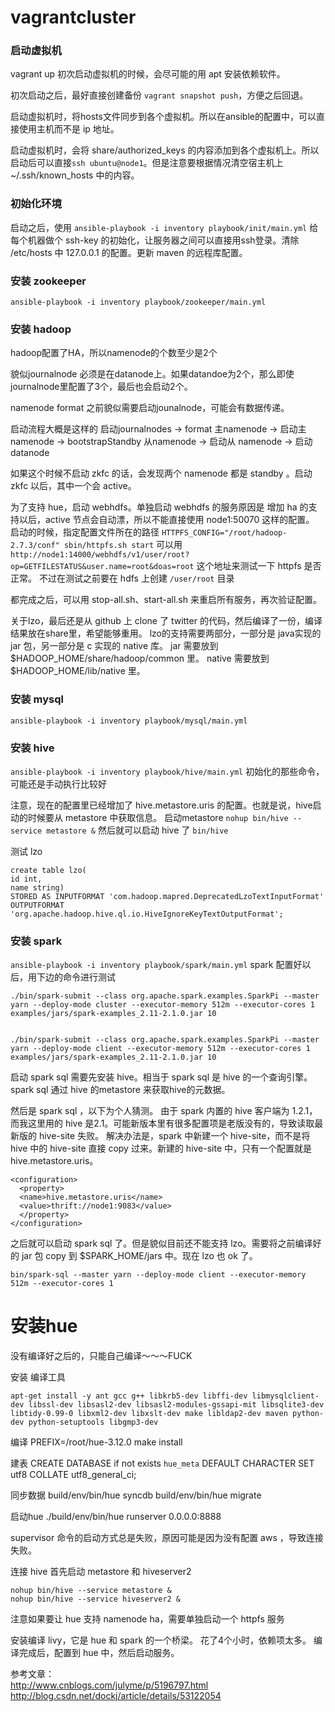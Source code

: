 # vagrantcluster

### 启动虚拟机
vagrant up 初次启动虚拟机的时候，会尽可能的用 apt 安装依赖软件。

初次启动之后，最好直接创建备份 `vagrant snapshot push`，方便之后回退。

启动虚拟机时，将hosts文件同步到各个虚拟机。所以在ansible的配置中，可以直接使用主机而不是 ip 地址。

启动虚拟机时，会将 share/authorized_keys 的内容添加到各个虚拟机上。所以启动后可以直接`ssh ubuntu@node1`。但是注意要根据情况清空宿主机上 ~/.ssh/known_hosts 中的内容。

### 初始化环境
启动之后，使用 `ansible-playbook -i inventory playbook/init/main.yml` 给每个机器做个 ssh-key 的初始化，让服务器之间可以直接用ssh登录。清除 /etc/hosts 中 127.0.0.1 的配置。更新 maven 的远程库配置。

### 安装 zookeeper
`ansible-playbook -i inventory playbook/zookeeper/main.yml`

### 安装 hadoop
hadoop配置了HA，所以namenode的个数至少是2个

貌似journalnode 必须是在datanode上。如果datandoe为2个，那么即使journalnode里配置了3个，最后也会启动2个。

namenode format 之前貌似需要启动jounalnode，可能会有数据传递。

启动流程大概是这样的
启动journalnodes -> format 主namenode -> 启动主namenode -> bootstrapStandby 从namenode -> 启动从 namenode -> 启动 datanode

如果这个时候不启动 zkfc 的话，会发现两个 namenode 都是 standby 。启动 zkfc 以后，其中一个会 active。

为了支持 hue，启动 webhdfs。单独启动 webhdfs 的服务原因是 增加 ha 的支持以后，active 节点会自动漂，所以不能直接使用 node1:50070 这样的配置。
启动的时候，指定配置文件所在的路径 `HTTPFS_CONFIG="/root/hadoop-2.7.3/conf" sbin/httpfs.sh start`
可以用 `http://node1:14000/webhdfs/v1/user/root?op=GETFILESTATUS&user.name=root&doas=root` 这个地址来测试一下 httpfs 是否正常。
不过在测试之前要在 hdfs 上创建 `/user/root` 目录

都完成之后，可以用 stop-all.sh、start-all.sh 来重启所有服务，再次验证配置。

关于lzo，最后还是从 github 上 clone 了 twitter 的代码，然后编译了一份，编译结果放在share里，希望能够重用。
lzo的支持需要两部分，一部分是 java实现的 jar 包，另一部分是 c 实现的 native 库。
jar 需要放到 $HADOOP_HOME/share/hadoop/common 里。
native 需要放到 $HADOOP_HOME/lib/native 里。

### 安装 mysql
`ansible-playbook -i inventory playbook/mysql/main.yml`

### 安装 hive
`ansible-playbook -i inventory playbook/hive/main.yml`
初始化的那些命令，可能还是手动执行比较好

注意，现在的配置里已经增加了 hive.metastore.uris 的配置。也就是说，hive启动的时候要从 metastore 中获取信息。
启动metastore `nohup bin/hive --service metastore &`
然后就可以启动 hive 了 `bin/hive`

测试 lzo
```
create table lzo(
id int,
name string)
STORED AS INPUTFORMAT 'com.hadoop.mapred.DeprecatedLzoTextInputFormat'
OUTPUTFORMAT 'org.apache.hadoop.hive.ql.io.HiveIgnoreKeyTextOutputFormat';
```


### 安装 spark
`ansible-playbook -i inventory playbook/spark/main.yml`
spark 配置好以后，用下边的命令进行测试

```
./bin/spark-submit --class org.apache.spark.examples.SparkPi --master yarn --deploy-mode cluster --executor-memory 512m --executor-cores 1 examples/jars/spark-examples_2.11-2.1.0.jar 10


./bin/spark-submit --class org.apache.spark.examples.SparkPi --master yarn --deploy-mode client --executor-memory 512m --executor-cores 1 examples/jars/spark-examples_2.11-2.1.0.jar 10
```

启动 spark sql 需要先安装 hive。相当于 spark sql 是 hive 的一个查询引擎。spark sql 通过 hive 的metastore 来获取hive的元数据。

然后是 spark sql ，以下为个人猜测。
由于 spark 内置的 hive 客户端为 1.2.1，而我这里用的 hive 是2.1。可能新版本里有很多配置项是老版没有的，导致读取最新版的 hive-site 失败。
解决办法是，spark 中新建一个 hive-site，而不是将 hive 中的 hive-site 直接 copy 过来。新建的 hive-site 中，只有一个配置就是 hive.metastore.uris。

```
<configuration>
  <property>
  <name>hive.metastore.uris</name>
  <value>thrift://node1:9083</value>
  </property>
</configuration>
```

之后就可以启动 spark sql 了。但是貌似目前还不能支持 lzo。需要将之前编译好的 jar 包 copy 到 $SPARK_HOME/jars 中。现在 lzo 也 ok 了。
```
bin/spark-sql --master yarn --deploy-mode client --executor-memory 512m --executor-cores 1
```

# 安装hue
没有编译好之后的，只能自己编译～～～FUCK

安装 编译工具

```
apt-get install -y ant gcc g++ libkrb5-dev libffi-dev libmysqlclient-dev libssl-dev libsasl2-dev libsasl2-modules-gssapi-mit libsqlite3-dev libtidy-0.99-0 libxml2-dev libxslt-dev make libldap2-dev maven python-dev python-setuptools libgmp3-dev
```

编译
PREFIX=/root/hue-3.12.0 make install


建表
CREATE DATABASE if not exists `hue_meta` DEFAULT CHARACTER SET utf8 COLLATE utf8_general_ci;

同步数据
build/env/bin/hue syncdb
build/env/bin/hue migrate

启动hue
./build/env/bin/hue runserver 0.0.0.0:8888

supervisor 命令的启动方式总是失败，原因可能是因为没有配置 aws ，导致连接失败。

连接 hive
首先启动 metastore 和 hiveserver2

```
nohup bin/hive --service metastore &
nohup bin/hive --service hiveserver2 &
```

注意如果要让 hue 支持 namenode ha，需要单独启动一个 httpfs 服务

安装编译 livy，它是 hue 和 spark 的一个桥梁。
花了4个小时，依赖项太多。
编译完成后，配置到 hue 中，然后启动服务。


参考文章：  
http://www.cnblogs.com/julyme/p/5196797.html  
http://blog.csdn.net/dockj/article/details/53122054  
